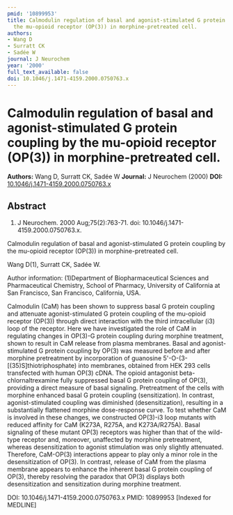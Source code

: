 ```yaml
---
pmid: '10899953'
title: Calmodulin regulation of basal and agonist-stimulated G protein coupling by
  the mu-opioid receptor (OP(3)) in morphine-pretreated cell.
authors:
- Wang D
- Surratt CK
- Sadée W
journal: J Neurochem
year: '2000'
full_text_available: false
doi: 10.1046/j.1471-4159.2000.0750763.x
---
```


# Calmodulin regulation of basal and agonist-stimulated G protein coupling by the mu-opioid receptor (OP(3)) in morphine-pretreated cell.
**Authors:** Wang D, Surratt CK, Sadée W
**Journal:** J Neurochem (2000)
**DOI:** [10.1046/j.1471-4159.2000.0750763.x](https://doi.org/10.1046/j.1471-4159.2000.0750763.x)

## Abstract

1. J Neurochem. 2000 Aug;75(2):763-71. doi: 10.1046/j.1471-4159.2000.0750763.x.

Calmodulin regulation of basal and agonist-stimulated G protein coupling by the 
mu-opioid receptor (OP(3)) in morphine-pretreated cell.

Wang D(1), Surratt CK, Sadée W.

Author information:
(1)Department of Biopharmaceutical Sciences and Pharmaceutical Chemistry, School 
of Pharmacy, University of California at San Francisco, San Francisco, 
California, USA.

Calmodulin (CaM) has been shown to suppress basal G protein coupling and 
attenuate agonist-stimulated G protein coupling of the mu-opioid receptor 
(OP(3)) through direct interaction with the third intracellular (i3) loop of the 
receptor. Here we have investigated the role of CaM in regulating changes in 
OP(3)-G protein coupling during morphine treatment, shown to result in CaM 
release from plasma membranes. Basal and agonist-stimulated G protein coupling 
by OP(3) was measured before and after morphine pretreatment by incorporation of 
guanosine 5'-O-(3-[(35)S]thiotriphosphate) into membranes, obtained from HEK 293 
cells transfected with human OP(3) cDNA. The opioid antagonist 
beta-chlornaltrexamine fully suppressed basal G protein coupling of OP(3), 
providing a direct measure of basal signaling. Pretreatment of the cells with 
morphine enhanced basal G protein coupling (sensitization). In contrast, 
agonist-stimulated coupling was diminished (desensitization), resulting in a 
substantially flattened morphine dose-response curve. To test whether CaM is 
involved in these changes, we constructed OP(3)-i3 loop mutants with reduced 
affinity for CaM (K273A, R275A, and K273A/R275A). Basal signaling of these 
mutant OP(3) receptors was higher than that of the wild-type receptor and, 
moreover, unaffected by morphine pretreatment, whereas desensitization to 
agonist stimulation was only slightly attenuated. Therefore, CaM-OP(3) 
interactions appear to play only a minor role in the desensitization of OP(3). 
In contrast, release of CaM from the plasma membrane appears to enhance the 
inherent basal G protein coupling of OP(3), thereby resolving the paradox that 
OP(3) displays both desensitization and sensitization during morphine treatment.

DOI: 10.1046/j.1471-4159.2000.0750763.x
PMID: 10899953 [Indexed for MEDLINE]
